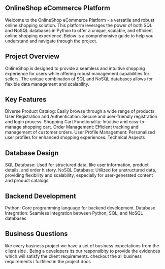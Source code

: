 ## OnlineShop eCommerce Platform
Welcome to the OnlineShop eCommerce Platform - a versatile and robust online shopping solution. This platform leverages the power of both SQL and NoSQL databases in Python to offer a unique, scalable, and efficient online shopping experience. Below is a comprehensive guide to help you understand and navigate through the project.

## Project Overview
OnlineShop is designed to provide a seamless and intuitive shopping experience for users while offering robust management capabilities for sellers. The unique combination of SQL and NoSQL databases allows for flexible data management and scalability.

## Key Features
Diverse Product Catalog: Easily browse through a wide range of products.
User Registration and Authentication: Secure and user-friendly registration and login process.
Shopping Cart Functionality: Intuitive and easy-to-manage shopping cart.
Order Management: Efficient tracking and management of customer orders.
User Profile Management: Personalized user profiles for enhanced shopping experiences.
Technical Aspects
## Database Design
SQL Database: Used for structured data, like user information, product details, and order history.
NoSQL Database: Utilized for unstructured data, providing flexibility and scalability, especially for user-generated content and product catalogs.
## Backend Development
Python: Core programming language for backend development.
Database Integration: Seamless integration between Python, SQL, and NoSQL databases.
## Business Questions
like every business project we have a set of business expectations from the client side . Being a developers its our responsibity to provide the evidences which will satisfy the client requirements. checkout the all business requirements i fullfilled in the project docs


